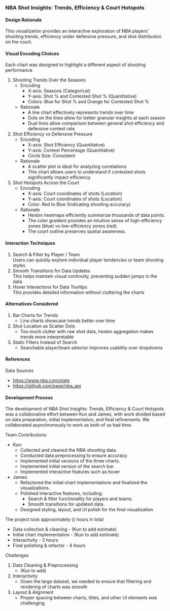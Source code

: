 ### NBA Shot Insights: Trends, Efficiency & Court Hotspots

#### Design Rationale
This visualization provides an interactive exploration of NBA players' shooting trends, efficiency under defensive pressure, and shot distribution on the court.

#### Visual Encoding Choices
Each chart was designed to highlight a different aspect of shooting performance
1. Shooting Trends Over the Seasons
    - Encoding
        - X-axis: Seasons (Categorical)
        - Y-axis: Shot % and Contested Shot % (Quantitative)
        - Colors: Blue for Shot % and Orange for Contested Shot %
    - Rationale
        - A line chart effectively represents trends over time
        - Dots on the lines allow for better granular insights at each season
        - Dual lines allow comparison between general shot efficiency and defensive contest rate
2. Shot Efficiency vs Defensive Pressure
    - Encoding
        - X-axis: Shot Efficiency (Quantitative)
        - Y-axis: Contest Percentage (Quantitative)
        - Circle Size: Consistent
    - Rationale
        - A scatter plot is ideal for analyzing correlations
        - This chart allows users to understand if contested shots significantly impact efficiency
3. Shot Hotspots Across the Court
    - Encoding
        - X-axis: Court coordinates of shots (Location)
        - Y-axis: Court coordinates of shots (Location)
        - Color: Red to Blue (Indicating shooting accuracy)
    - Rationale
        - Hexbin heatmaps efficiently summarize thousands of data points.
        - The color gradient provides an intuitive sense of high-efficiency zones (blue) vs low-efficiency zones (red).
        - The court outline preserves spatial awareness.

#### Interaction Techniques
1. Search & Filter by Player / Team  
Users can quickly explore individual player tendencies or team shooting styles
2. Smooth Transitions for Data Updates  
This helps maintain visual continuity, preventing sudden jumps in the data
3. Hover Interactions for Data Tooltips  
This provides detailed information without cluttering the charts

#### Alternatives Considered
1. Bar Charts for Trends
    - Line charts showcase trends better over time
2. Shot Location as Scatter Dots
    - Too much clutter with raw shot data, hexbin aggregation makes trends more interpretable
3. Static Filters Instead of Search
    - Searchable player/team selector improves usability over dropdowns

#### References
Data Sources
- https://www.nba.com/stats
- https://github.com/swar/nba_api

#### Development Process
The development of NBA Shot Insights: Trends, Efficiency & Court Hotspots was a collaborative effort between Kun and James, with work divided based on data preparation, initial implementation, and final refinements. We collaborated asynchronously to work as both of us had time. 

Team Contributions  
- Kun:
    - Collected and cleaned the NBA shooting data.
    - Conducted data preprocessing to ensure accuracy.
    - Implemented initial versions of the three charts.
    - Implemented initial version of the search bar.
    - Implemented interactive features such as hover
- James:
    - Refactored the initial chart implementations and finalized the visualizations.
    - Polished interactive features, including:
        - Search & filter functionality for players and teams.
        - Smooth transitions for updated data.
    - Designed styling, layout, and UI polish for the final visualization.

The project took approximately () hours in total
- Data collection & cleaning - (Kun to add estimate)
- Initial chart implementation - (Kun to add estimate)
- Interactivity - 3 hours
- Final polishing & refactor - 4 hours

Challenges
1. Data Cleaning & Preprocessing
    - (Kun to add)
2. Interactivity
    - Given the large dataset, we needed to ensure that filtering and rendering of charts was smooth
3. Layout & Alignment
    - Proper spacing between charts, titles, and other UI elements was challenging